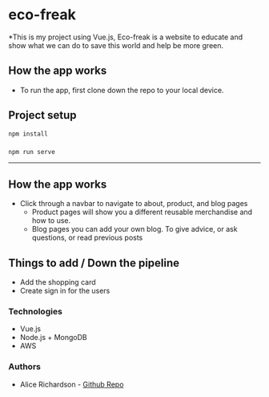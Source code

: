 # eco-freak
*This is my project using Vue.js, Eco-freak is a website to educate and show what we can do to save this world and help be more green. 

## How the app works  
* To run the app, first clone down the repo to your local device. 

## Project setup
```
npm install
```

### 
```
npm run serve
```
---

## How the app works  

* Click through a navbar to navigate to about, product, and blog pages
    * Product pages will show you a different reusable merchandise and how to use. 
    * Blog pages you can add your own blog. To give advice, or ask questions, or read previous posts 

## Things to add / Down the pipeline

* Add the shopping card 
* Create sign in for the users 

### Technologies 

* Vue.js
* Node.js + MongoDB
* AWS 

### Authors

* Alice Richardson - [Github Repo](https://github.com/Alicerichardson28)




